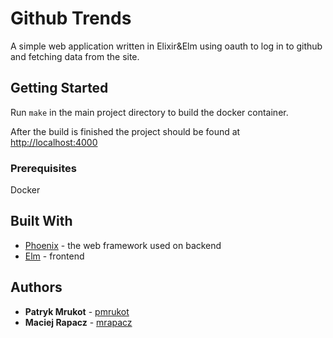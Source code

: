 # Github Trends

A simple web application written in Elixir&Elm using oauth to log in to github and fetching data from the site. 

## Getting Started

Run `make` in the main project directory to build the docker container. 

After the build is finished the project should be found at [http://localhost:4000](http://localhost:4000)
### Prerequisites

Docker

## Built With

* [Phoenix](http://www.phoenixframework.org/) - the web framework used on backend
* [Elm](http://elm-lang.org/) - frontend

## Authors
* **Patryk Mrukot** - [pmrukot](https://github.com/pmrukot)
* **Maciej Rapacz** - [mrapacz](https://github.com/mrapacz)
